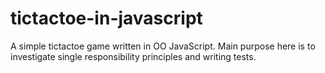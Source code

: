 # tictactoe-in-javascript
A simple tictactoe game written in OO JavaScript. Main purpose here is to investigate single responsibility principles and writing tests.